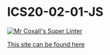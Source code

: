 # ICS20-02-01-JS

[![Mr Coxall's Super Linter](https://github.com/Ali-Mugamai/ICS20-02-01-JS/workflows/Mr%20Coxall's%20Super%20Linter/badge.svg)](https://github.com/Ali-Mugamai/ICS20-02-01-JS/actions/)

[This site can be found here](https://ali-mugamai.github.io/ICS20-02-01-JS/)
